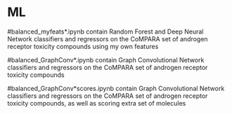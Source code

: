 # ML

#balanced_myfeats*.ipynb contain Random Forest and Deep Neural Network classifiers and regressors on the CoMPARA set of androgen receptor toxicity compounds using my own features

#balanced_GraphConv*.ipynb contain Graph Convolutional Network classifiers and regressors on the CoMPARA set of androgen receptor toxicity compounds

#balanced_GraphConv*scores.ipynb contain Graph Convolutional Network classifiers and regressors on the CoMPARA set of androgen receptor toxicity compounds, as well as scoring extra set of molecules
